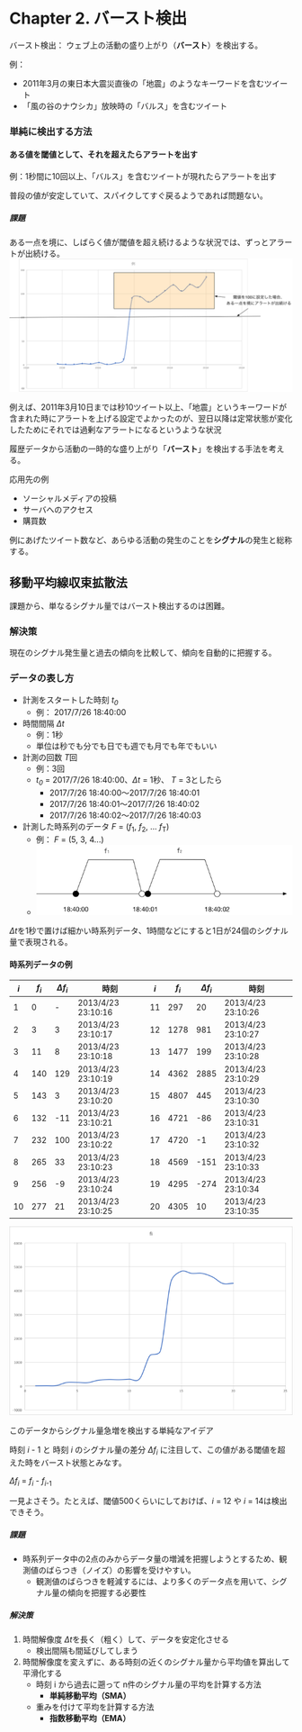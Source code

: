 # Chapter 2. バースト検出

バースト検出： ウェブ上の活動の盛り上がり（**バースト**）を検出する。

例：
- 2011年3月の東日本大震災直後の「地震」のようなキーワードを含むツイート
- 「風の谷のナウシカ」放映時の「バルス」を含むツイート

### 単純に検出する方法

#### ある値を閾値として、それを超えたらアラートを出す

例：1秒間に10回以上、「バルス」を含むツイートが現れたらアラートを出す

普段の値が安定していて、スパイクしてすぐ戻るようであれば問題ない。

##### 課題

ある一点を境に、しばらく値が閾値を超え続けるような状況では、ずっとアラートが出続ける。
![](img/chapter2_1.png)

例えば、2011年3月10日までは秒10ツイート以上、「地震」というキーワードが含まれた時にアラートを上げる設定でよかったのが、翌日以降は定常状態が変化したためにそれでは過剰なアラートになるというような状況

履歴データから活動の一時的な盛り上がり「**バースト**」を検出する手法を考える。

応用先の例

- ソーシャルメディアの投稿
- サーバへのアクセス
- 購買数

例にあげたツイート数など、あらゆる活動の発生のことを**シグナル**の発生と総称する。

## 移動平均線収束拡散法

課題から、単なるシグナル量ではバースト検出するのは困難。

### 解決策

現在のシグナル発生量と過去の傾向を比較して、傾向を自動的に把握する。

### データの表し方

- 計測をスタートした時刻 <i>t<sub>0</sub></i>
    - 例： 2017/7/26 18:40:00
- 時間間隔 <i>Δt</i>
    - 例：1秒
    - 単位は秒でも分でも日でも週でも月でも年でもいい
- 計測の回数 <i>T</i>回
    - 例：3回
    - <i>t<sub>0</sub></i> = 2017/7/26 18:40:00、<i>Δt</i> = 1秒、 <i>T</i> = 3としたら
        - 2017/7/26 18:40:00〜2017/7/26 18:40:01
        - 2017/7/26 18:40:01〜2017/7/26 18:40:02
        - 2017/7/26 18:40:02〜2017/7/26 18:40:03
- 計測した時系列のデータ <i>F</i> = (<i>f</i><sub>1</sub>, <i>f</i><sub>2</sub>, ... <i>f</i><sub>T</sub>)
    - 例： <i>F</i> = (5, 3, 4...)
    - ![](img/chapter2_2.png)

<i>Δt</i>を1秒で置けば細かい時系列データ、1時間などにすると1日が24個のシグナル量で表現される。

#### 時系列データの例

|<i>i</i>|<i>f<sub>i</sub></i>|<i>Δf<sub>i</sub></i>|時刻|<i>i</i>|<i>f<sub>i</sub></i>|<i>Δf<sub>i</sub></i>|時刻|
|---|---|----|----|---|---|---|---|
|1|0|-|2013/4/23 23:10:16|11|297|20|2013/4/23 23:10:26|
|2|3|3|2013/4/23 23:10:17|12|1278|981|2013/4/23 23:10:27|
|3|11|8|2013/4/23 23:10:18|13|1477|199|2013/4/23 23:10:28|
|4|140|129|2013/4/23 23:10:19|14|4362|2885|2013/4/23 23:10:29|
|5|143|3|2013/4/23 23:10:20|15|4807|445|2013/4/23 23:10:30|
|6|132|-11|2013/4/23 23:10:21|16|4721|-86|2013/4/23 23:10:31|
|7|232|100|2013/4/23 23:10:22|17|4720|-1|2013/4/23 23:10:32|
|8|265|33|2013/4/23 23:10:23|18|4569|-151|2013/4/23 23:10:33|
|9|256|-9|2013/4/23 23:10:24|19|4295|-274|2013/4/23 23:10:34|
|10|277|21|2013/4/23 23:10:25|20|4305|10|2013/4/23 23:10:35| 

![](img/chapter2_3.png)

このデータからシグナル量急増を検出する単純なアイデア

時刻 <i>i</i> - 1 と 時刻 <i>i</i> のシグナル量の差分 <i>Δf<sub>i</sub></i> に注目して、この値がある閾値を超えた時をバースト状態とみなす。

<i>Δf<sub>i</sub></i> = <i>f<sub>i</sub></i> - <i>f</i><sub><i>i</i>-1</sub>

一見よさそう。たとえば、閾値500くらいにしておけば、<i>i</i> = 12 や <i>i</i> = 14は検出できそう。

##### 課題

- 時系列データ中の2点のみからデータ量の増減を把握しようとするため、観測値のばらつき（ノイズ）の影響を受けやすい。
    - 観測値のばらつきを軽減するには、より多くのデータ点を用いて、シグナル量の傾向を把握する必要性

##### 解決策

1. 時間解像度 <i>Δt</i>を長く（粗く）して、データを安定化させる
    - 検出間隔も間延びしてしまう
2. 時間解像度を変えずに、ある時刻の近くのシグナル量から平均値を算出して平滑化する
    - 時刻 i から過去に遡って n件のシグナル量の平均を計算する方法
        - **単純移動平均（SMA）**
    - 重みを付けて平均を計算する方法
        - **指数移動平均（EMA）**

